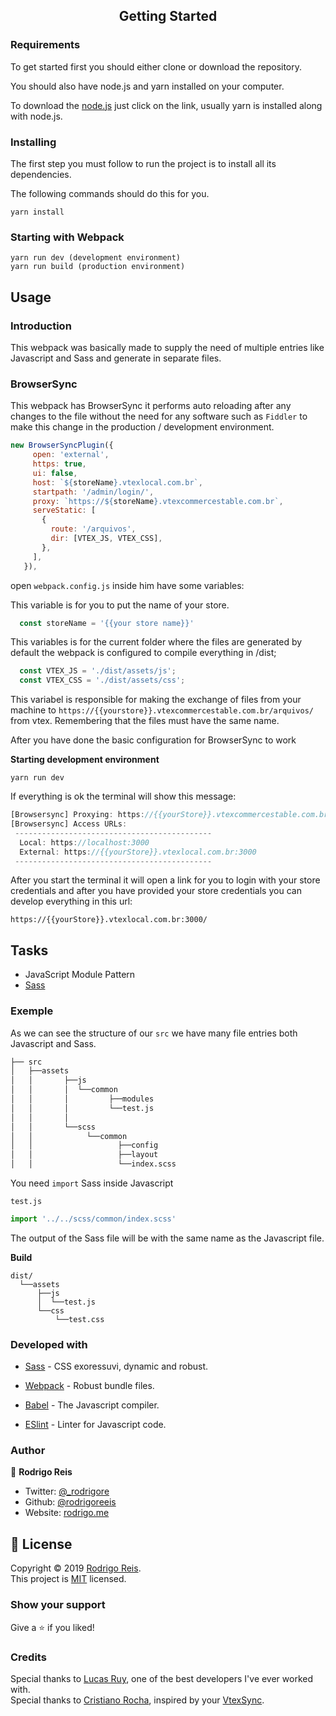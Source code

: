 <h2 align="center">Getting Started</h2>

### Requirements 

To get started first you should either clone or download the repository.

You should also have node.js and yarn installed on your computer.

To download the [node.js](https://nodejs.org/en/) just click on the link, usually yarn is installed along with node.js.


### Installing

The first step you must follow to run the project is to install all its dependencies.

The following commands should do this for you.

```
yarn install
```

### Starting with Webpack
```
yarn run dev (development environment)
yarn run build (production environment)  
```

## Usage

### Introduction 

This webpack was basically made to supply the need of multiple entries like Javascript and Sass and generate in separate files.

### BrowserSync
  This webpack has BrowserSync it performs auto reloading after any changes to the file without the need for any software such as `Fiddler` to make this change in the production / development environment. 
 ```js
 new BrowserSyncPlugin({
      open: 'external',
      https: true,
      ui: false,
      host: `${storeName}.vtexlocal.com.br`,
      startpath: '/admin/login/',
      proxy: `https://${storeName}.vtexcommercestable.com.br`,
      serveStatic: [
        {
          route: '/arquivos',
          dir: [VTEX_JS, VTEX_CSS],
        },
      ],
    }), 
  ```

  open `webpack.config.js` inside him have some variables:


  This variable is for you to put the name of your store.
  ```js
    const storeName = '{{your store name}}'
  ```

  This variables is for the current folder where the files are generated by default the webpack is configured to compile everything in /dist;

  ```js
    const VTEX_JS = './dist/assets/js';
    const VTEX_CSS = './dist/assets/css';
  ```
This variabel is responsible for making the exchange of files from your machine to `https://{{yourstore}}.vtexcommercestable.com.br/arquivos/` from vtex. Remembering that the files must have the same name.

After you have done the basic configuration for BrowserSync to work

**Starting development environment**

  `yarn run dev`

If everything is ok the terminal will show this message:

```js
[Browsersync] Proxying: https://{{yourStore}}.vtexcommercestable.com.br
[Browsersync] Access URLs:
 --------------------------------------------
  Local: https://localhost:3000
  External: https://{{yourStore}}.vtexlocal.com.br:3000
 --------------------------------------------
```

After you start the terminal it will open a link for you to login with your store credentials and after you have provided your store credentials you can develop everything in this url:

`https://{{yourStore}}.vtexlocal.com.br:3000/`



## Tasks

* JavaScript Module Pattern
* [Sass](https://sass-lang.com)
 

### Exemple 

As we can see the structure of our `src` we have many file entries both Javascript and Sass.

```sh
├── src
│   ├──assets
│   │       ├──js
│   │       │  └──common
│   │       │         ├──modules
│   │       │         └──test.js
│   │       │
│   │       └──scss
│   │            └──common
│   │                   ├──config
│   │                   ├──layout   
│   │                   └──index.scss
```

You need `import` Sass inside Javascript

`test.js`

```js
import '../../scss/common/index.scss'
```

The output of the Sass file will be with the same name as the Javascript file.

**Build**

```text
dist/
  └──assets 
      ├──js
      │  └──test.js
      └──css    
          └──test.css
```

### Developed with


* [Sass](https://sass-lang.com/) - CSS exoressuvi, dynamic and robust.

* [Webpack](https://webpack.js.org/) - Robust bundle files.

* [Babel](https://babeljs.io/) - The Javascript compiler.
 
* [ESlint](https://eslint.org/) - Linter for Javascript code.

### Author

👤 **Rodrigo Reis**

* Twitter: [@_rodrigore](https://twitter.com/_rodrigore)
* Github: [@rodrigoreeis](https://github.com/rodrigoreeis)
* Website: [rodrigo.me](https://www.rodrigoreis.me/)


## 📝 License

Copyright © 2019 [Rodrigo Reis](https://github.com/rodrigoreeis).<br />
This project is [MIT](https://github.com/vtex-developers/vtex-webpack/blob/master/LICENSE) licensed.

### Show your support

Give a ⭐️ if you liked!
 
### Credits

Special thanks to [Lucas Ruy](https://github.com/LucasRuy), one of the best developers I've ever worked with.<br />
Special thanks to [Cristiano Rocha](https://github.com/CrisFeit), inspired by your [VtexSync](https://github.com/CrisFeit/Vtex-Sync).
